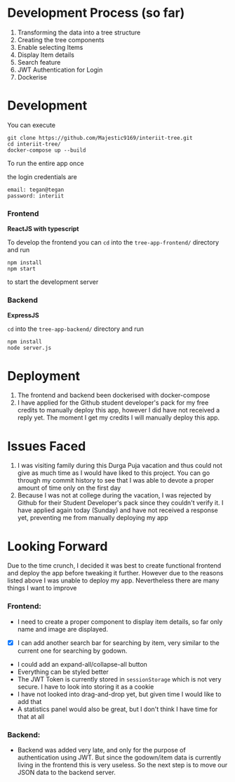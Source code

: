 # Development Process (so far)

1. Transforming the data into a tree structure
1. Creating the tree components
1. Enable selecting Items
1. Display Item details
1. Search feature
1. JWT Authentication for Login
1. Dockerise

# Development

You can execute 
```
git clone https://github.com/Majestic9169/interiit-tree.git
cd interiit-tree/
docker-compose up --build
```

To run the entire app once

the login credentials are 
```
email: tegan@tegan
password: interiit
```

### Frontend

**ReactJS with typescript**

To develop the frontend you can `cd` into the `tree-app-frontend/` directory and run 
```
npm install
npm start
```
to start the development server

### Backend

**ExpressJS**

`cd` into the `tree-app-backend/` directory and run 
```
npm install
node server.js
```

# Deployment

1. The frontend and backend been dockerised with docker-compose
1. I have applied for the Github student developer's pack for my free credits to manually deploy this app, however I did have not received a reply yet. The moment I get my credits I will manually deploy  this app.

# Issues Faced

1. I was visiting family during this Durga Puja vacation and thus could not give as much time as I would have liked to this project. You can go through my commit history to see that I was able to devote a proper amount of time only on the first day
1. Because I was not at college during the vacation, I was rejected by Github for their Student Developer's pack since they couldn't verify it. I have applied again today (Sunday) and have not received a response yet, preventing me from manually deploying my app

# Looking Forward

Due to the time crunch, I decided it was best to create functional frontend and deploy the app before tweaking it further. However due to the reasons listed above I was unable to deploy my app. Nevertheless there are many things I want to improve

### Frontend: 
- I need to create a proper component to display item details, so far only name and image are displayed. 
- [x] I can add another search bar for searching by item, very similar to the current one for searching by godown.
- I could add an expand-all/collapse-all button
- Everything can be styled better 
- The JWT Token is currently stored in `sessionStorage` which is not very secure. I have to look into storing it as a cookie
- I have not looked into drag-and-drop yet, but given time I would like to add that
- A statistics panel would also be great, but I don't think I have time for that at all

### Backend: 
- Backend was added very late, and only for the purpose of authentication using JWT. But since the godown/item data is currently living in the frontend this is very useless. So the next step is to move our JSON data to the backend server.

